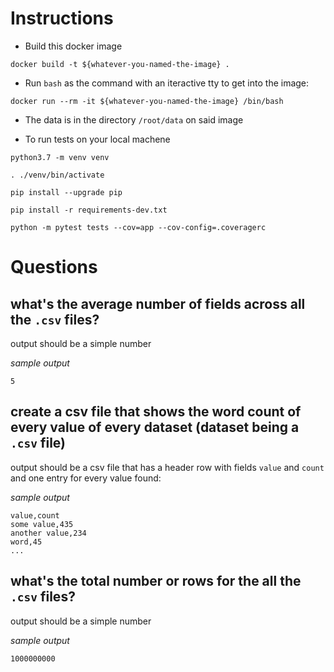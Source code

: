 # Instructions

- Build this docker image

```
docker build -t ${whatever-you-named-the-image} .
```

- Run `bash` as the command with an iteractive tty to get into the image:

```
docker run --rm -it ${whatever-you-named-the-image} /bin/bash
```

- The data is in the directory `/root/data` on said image

- To run tests on your local machene

```
python3.7 -m venv venv
```

```
. ./venv/bin/activate
```

```
pip install --upgrade pip
```

```
pip install -r requirements-dev.txt
```

```
python -m pytest tests --cov=app --cov-config=.coveragerc
```

# Questions

## what's the average number of fields across all the `.csv` files?

output should be a simple number

_sample output_

```
5
```

## create a csv file that shows the word count of every value of every dataset (dataset being a `.csv` file)

output should be a csv file that has a header row with fields `value` and
`count` and one entry for every value found:

_sample output_

```
value,count
some value,435
another value,234
word,45
...
```

## what's the total number or rows for the all the `.csv` files?

output should be a simple number

_sample output_

```
1000000000
```


